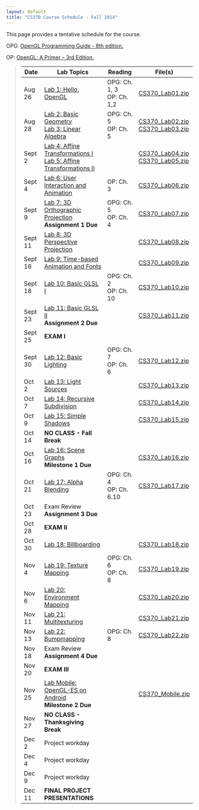 ```yaml
---
layout: default
title: "CS370 Course Schedule - Fall 2014"
---
```


This page provides a tentative schedule for the course.

OPG: [OpenGL Programming Guide - 8th edition.](http://www.pearsonhighered.com/educator/product/OpenGL-Programming-Guide-The-Official-Guide-to-Learning-OpenGL-Version-43/9780321773036.page)

OP: [OpenGL: A Primer – 3rd Edition.](http://www.pearsonhighered.com/educator/product/OpenGL-A-Primer/9780321398116.page)


> Date | Lab Topics | Reading | File(s) |
> ---- | ---------- | ------- | ------- |
> Aug 26  | [Lab 1: Hello, OpenGL](../labs/lab01.html) | OPG: Ch. 1, 3 <br /> OP: Ch. 1,2 | [CS370_Lab01.zip](../labs/src/CS370_Lab01.zip)
> Aug 28  | [Lab 2: Basic Geometry](../labs/lab02.html) <br /> [Lab 3: Linear Algebra](../labs/lab03.html)| OPG: Ch. 5 <br /> OP: Ch. 5 | [CS370_Lab02.zip](../labs/src/CS370_Lab02.zip) <br /> [CS370_Lab03.zip](../labs/src/CS370_Lab03.zip)
> Sept 2  | [Lab 4: Affine Transformations I](../labs/lab04.html) <br /> [Lab 5: Affine Transformations II](../labs/lab05.html)|   | [CS370_Lab04.zip](../labs/src/CS370_Lab04.zip) <br /> [CS370_Lab05.zip](../labs/src/CS370_Lab05.zip)
> Sept 4  | [Lab 6: User Interaction and Animation](../labs/lab06.html) | OP: Ch. 3 | [CS370_Lab06.zip](../labs/src/CS370_Lab06.zip)
> Sept 9  | [Lab 7: 3D Orthographic Projection](../labs/lab07.html) <br /> **Assignment 1 Due** | OPG: Ch. 5 <br /> OP: Ch. 4 | [CS370_Lab07.zip](../labs/src/CS370_Lab07.zip) 
> Sept 11 | [Lab 8: 3D Perspective Projection](../labs/lab08.html) |  | [CS370_Lab08.zip](../labs/src/CS370_Lab08.zip)
> Sept 16 | [Lab 9: Time-based Animation and Fonts](../labs/lab09.html) |  | [CS370_Lab09.zip](../labs/src/CS370_Lab09.zip)
> Sept 18 | [Lab 10: Basic GLSL I](../labs/lab10.html) | OPG: Ch. 2 <br /> OP: Ch. 10 | [CS370_Lab10.zip](../labs/src/CS370_Lab10.zip)
> Sept 23 | [Lab 11: Basic GLSL II](../labs/lab11.html) <br /> **Assignment 2 Due** |  | [CS370_Lab11.zip](../labs/src/CS370_Lab11.zip)
> Sept 25 | **EXAM I** | |
> Sept 30 | [Lab 12: Basic Lighting](../labs/lab12.html) | OPG: Ch. 7 <br /> OP: Ch. 6 | [CS370_Lab12.zip](../labs/src/CS370_Lab12.zip)
> Oct 2   | [Lab 13: Light Sources](../labs/lab13.html) |  | [CS370_Lab13.zip](../labs/src/CS370_Lab13.zip)
> Oct 7   | [Lab 14: Recursive Subdivision](../labs/lab14.html) |  | [CS370_Lab14.zip](../labs/src/CS370_Lab14.zip)
> Oct 9   | [Lab 15: Simple Shadows](../labs/lab15.html)  |  | [CS370_Lab15.zip](../labs/src/CS370_Lab15.zip)
> Oct 14  | **NO CLASS - Fall Break** | |
> Oct 16  | [Lab 16: Scene Graphs](../labs/lab16.html) <br /> **Milestone 1 Due** |  | [CS370_Lab16.zip](../labs/src/CS370_Lab16.zip)
> Oct 21  | [Lab 17: Alpha Blending](../labs/lab17.html) | OPG: Ch. 4 <br /> OP: Ch. 6.10 | [CS370_Lab17.zip](../labs/src/CS370_Lab17.zip)
> Oct 23  | Exam Review <br /> **Assignment 3 Due** |  | 
> Oct 28  | **EXAM II** | |
> Oct 30  | [Lab 18: Billboarding](../labs/lab18.html) |  | [CS370_Lab18.zip](../labs/src/CS370_Lab18.zip)
> Nov 4   | [Lab 19: Texture Mapping](../labs/lab19.html) | OPG: Ch. 6 <br /> OP: Ch. 8 | [CS370_Lab19.zip](../labs/src/CS370_Lab19.zip)
> Nov 6   | [Lab 20: Environment Mapping](../labs/lab20.html) |  | [CS370_Lab20.zip](../labs/src/CS370_Lab20.zip)
> Nov 11  | [Lab 21: Multitexturing](../labs/lab21.html) |  | [CS370_Lab21.zip](../labs/src/CS370_Lab21.zip)
> Nov 13  | [Lab 22: Bumpmapping](../labs/lab22.html) | OPG: Ch. 8 | [CS370_Lab22.zip](../labs/src/CS370_Lab22.zip)
> Nov 18  | Exam Review <br /> **Assignment 4 Due** |  | 
> Nov 20  | **EXAM III** | |
> Nov 25  | [Lab Mobile: OpenGL-ES on Android](../labs/labmobile.html) <br /> **Milestone 2 Due** |  | [CS370_Mobile.zip](../labs/src/CS496_lab17.zip)
> Nov 27  | **NO CLASS - Thanksgiving Break** | |
> Dec 2   | Project workday | |
> Dec 4   | Project workday | |
> Dec 9   | Project workday | |
> Dec 11  | **FINAL PROJECT PRESENTATIONS** | |



















